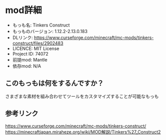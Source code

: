 # mod詳細

- もっも名: Tinkers Construct
- もっものバージョン: 1.12.2-2.13.0.183
- DLリンク: https://www.curseforge.com/minecraft/mc-mods/tinkers-construct/files/2902483
- LICENCE: MIT License
- Project ID: 74072
- 前提mod: Mantle
- 依存mod: N/A

## このもっもは何をするんですか？
さまざまな素材を組み合わせてツールをカスタマイズすることが可能なもっも

## 参考リンク
https://www.curseforge.com/minecraft/mc-mods/tinkers-construct/<br>
https://minecraftjapan.miraheze.org/wiki/MOD解説/Tinkers%27_Construct2
